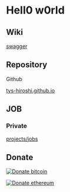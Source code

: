 # HeII0 w0rId

## Wiki

[swagger](https://github.com/tys-hiroshi/tys-hiroshi.github.io/blob/master/swagger.md)

## Repository

Github

[tys-hiroshi.github.io](https://github.com/tys-hiroshi/tys-hiroshi.github.io)

## JOB

### Private

[projects/jobs](https://github.com/tys-hiroshi/jobs/projects/3)

## Donate

[![Donate bitcoin](https://img.shields.io/badge/bitcoin-0.001-gold.svg)](https://tys-hiroshi.github.io/github_pages/donate_crypto.html)

[![Donate ethereum](https://img.shields.io/badge/ethereum-0.02-green.svg)](https://tys-hiroshi.github.io/github_pages/donate_crypto.html)

